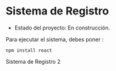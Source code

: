 <h1> Sistema de Registro</h1>

- Estado del proyecto: En construcción.

Para ejecutar el sistema, debes poner : 

```npm install react ```

Sistema de Registro 2

